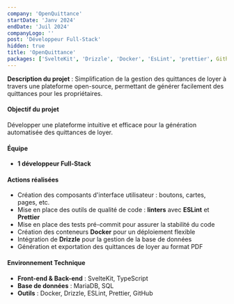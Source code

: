 ```yaml
---
company: 'OpenQuittance'
startDate: 'Janv 2024'
endDate: 'Juil 2024'
companyLogo: ''
post: 'Développeur Full-Stack'
hidden: true
title: 'OpenQuittance'
packages: ['SvelteKit', 'Drizzle', 'Docker', 'EsLint', 'prettier', Github]
---
```


**Description du projet** : Simplification de la gestion des quittances de loyer à travers une plateforme open-source, permettant de générer facilement des quittances pour les propriétaires.

#### **Objectif du projet**

Développer une plateforme intuitive et efficace pour la génération automatisée des quittances de loyer.

#### **Équipe**

- **1 développeur Full-Stack**

#### **Actions réalisées**

- Création des composants d'interface utilisateur : boutons, cartes, pages, etc.
- Mise en place des outils de qualité de code : **linters** avec **ESLint** et **Prettier**
- Mise en place des tests pré-commit pour assurer la stabilité du code
- Création des conteneurs **Docker** pour un déploiement flexible
- Intégration de **Drizzle** pour la gestion de la base de données
- Génération et exportation des quittances de loyer au format PDF

#### **Environnement Technique**

- **Front-end & Back-end** : SvelteKit, TypeScript
- **Base de données** : MariaDB, SQL
- **Outils** : Docker, Drizzle, ESLint, Prettier, GitHub

